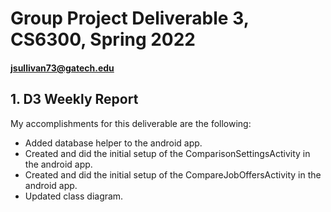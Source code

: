 # Group Project Deliverable 3, CS6300, Spring 2022
#### jsullivan73@gatech.edu


## 1. D3 Weekly Report

My accomplishments for this deliverable are the following:
  * Added database helper to the android app.
  * Created and did the initial setup of the ComparisonSettingsActivity in the android app.
  * Created and did the initial setup of the CompareJobOffersActivity in the android app.
  * Updated class diagram.
